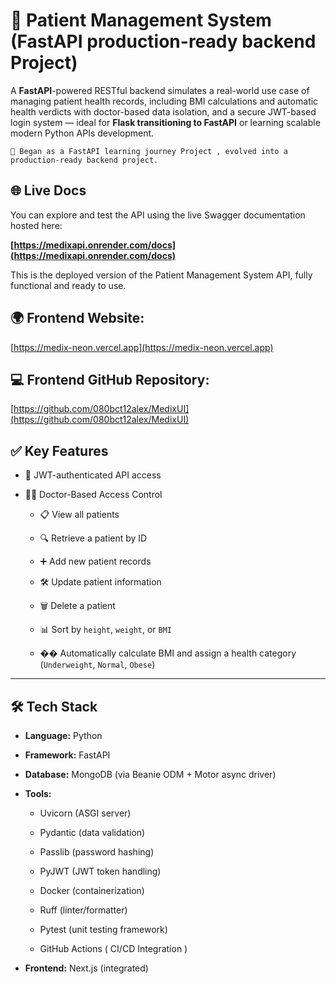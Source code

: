 # 🧠 Patient Management System  (FastAPI production-ready backend  Project)

A **FastAPI**-powered RESTful backend simulates a real-world use case of managing patient health records, including BMI calculations and automatic health verdicts with doctor-based data isolation, and a secure JWT-based login system — ideal for **Flask transitioning to FastAPI** or learning  scalable modern Python APIs development.

    📌 Began as a FastAPI learning journey Project , evolved into a production-ready backend project.


## 🌐 Live Docs

You can explore and test the API using the live Swagger documentation hosted here:

**[https://medixapi.onrender.com/docs](https://medixapi.onrender.com/docs)**

This is the deployed version of the Patient Management System API, fully functional and ready to use.

## 🌍 **Frontend Website:**  
  [https://medix-neon.vercel.app](https://medix-neon.vercel.app) 

##  💻 **Frontend GitHub Repository:**  
  [https://github.com/080bct12alex/MedixUI](https://github.com/080bct12alex/MedixUI)



## ✅ Key Features

-   🔐 JWT-authenticated API access
    
-   👨‍⚕️ Doctor-Based Access Control
      -   📋 View all patients
    
      -   🔍 Retrieve a patient by ID
    
      -   ➕ Add new patient records
    
      -   🛠 Update patient information
    
      -   🗑 Delete a patient
    
      -   📊 Sort by `height`, `weight`, or `BMI`
    
      -   �� Automatically calculate BMI and assign a health category (`Underweight`, `Normal`, `Obese`)
    

----------

## 🛠 Tech Stack

-   **Language:** Python
    
-   **Framework:** FastAPI
    
-   **Database:** MongoDB (via Beanie ODM + Motor async driver)
    
-   **Tools:**
    
    -   Uvicorn (ASGI server)
        
    -   Pydantic (data validation)
        
    -   Passlib (password hashing)
        
    -   PyJWT (JWT token handling)
        
    -   Docker (containerization)
        
    -   Ruff (linter/formatter)
        
    -   Pytest (unit testing framework)
    
    -  GitHub Actions ( CI/CD Integration )
    
        
-   **Frontend:** Next.js (integrated)
